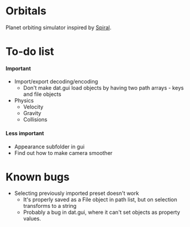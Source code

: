 # Orbitals

Planet orbiting simulator inspired by [Spiral](https://github.com/kshaa/spiral).

# To-do list

#### Important
* Import/export decoding/encoding
    * Don't make dat.gui load objects by having two path arrays - keys and file objects
* Physics
    * Velocity
    * Gravity
    * Collisions
#### Less important
* Appearance subfolder in gui
* Find out how to make camera smoother

# Known bugs
* Selecting previously imported preset doesn't work
    * It's properly saved as a File object in path list, but on selection transforms to a string
    * Probably a bug in dat.gui, where it can't set objects as property values.
